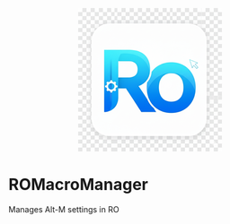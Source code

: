 <p align="center">
  <img src="app_logo_256.png" alt="App Logo" width="256">
</p>

# ROMacroManager
Manages Alt-M settings in RO
